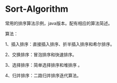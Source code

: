 # Sort-Algorithm
常用的排序算法示例，java版本。配有相应的算法简述。

算法：

1、插入排序：直接插入排序、折半插入排序和希尔排序。

2、交换排序：冒泡排序和快速排序。

3、选择排序：简单选择排序和堆排序 。

4、归并排序：二路归并排序迭代算法。
